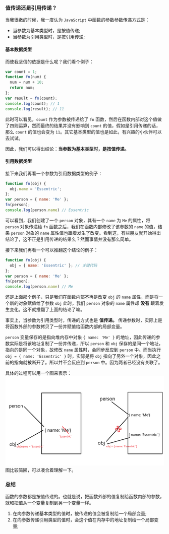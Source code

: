 ### 值传递还是引用传递？

当我很嫩的时候，我一度认为 `JavaScript` 中函数的参数参数传递方式是：

* 当参数为基本类型时，是按值传递;
* 当参数为引用类型时，是按引用传递;

#### 基本数据类型

而使我坚信的依据是什么呢？我们看个例子：

```javascript
var count = 1;
function fn(num) {
  num = num + 10;
  return num;
};
var result = fn(count);
console.log(count); // 1
console.log(result); // 11
```

此时可以看见，`count` 作为参数被传递给了 `fn` 函数，然后在函数内部对这个值做了四则运算，然而最终的结果并没有影响到 `count` 的值，假如是引用传递的话，那么 `count` 的值也会变为 `11`。其它基本类型的值也是如此，有兴趣的小伙伴可以去试试。

因此，我们可以得出结论：__当参数为基本类型时，是按值传递。__

#### 引用数据类型

接下来我们再看一个参数为引用数据类型的例子：

```javascript
function fn(obj) {
  obj.name = 'Essentric';
};
var person = { name: 'Me' };
fn(person);
console.log(person.name) // Essentric
```

可以看到，我们创建了一个 `person` 对象，其有一个 `name` 为 `Me` 的属性，将 `person` 对象传递给 `fn` 函数之后，我们在函数内部修改了该参数的 `name` 的值，结果 `person` 对象的 `name` 属性值也跟着发生了改变。看到这，有些朋友就开始得出结论了，这不正是引用传递的结果么？然而事情并没有那么简单。

接下来我们再看一个可以推翻这个结论的例子：

```javascript
function fn(obj) {
  obj = { name: 'Essentric' }; // 关键代码
};
var person = { name: 'Me' };
fn(person);
console.log(person.name) // Me
```

还是上面那个例子，只是我们在函数内部不再是改变 `obj` 的 `name` 属性，而是将一个新的对象赋值给了参数 `obj` 此时，我们 `person` 对象的 `name` 属性却 **没有** 跟着发生变化。这不就推翻了上面的结论了嘛。

事实上，当参数为引用类型时，传递的方式也是 **值传递。** 传递参数时，实际上是将函数外部的参数拷贝了一份并赋值给函数内部的局部变量。

`person` 变量保存的是指向堆内存中对象 `{ name: 'Me' }` 的地址，因此传递的参数实际是将该地址复制了一份并传递，所以 `person` 和 `obj` 保存的是同一个地址，指向的是同一个对象，故修改 `name` 属性时，会同步反应到 `person` 中。而当执行 `obj = { name: 'Essentric' }` 时，实际是将 `obj` 指向了另外一个对象，因此之前的指向就被断开了。所以并不会反应到 `person` 中。因为两者已经没有关联了。

具体的过程可以用一个图来表示：
![图片](/assets/img/byValue.png)
图比较简陋，可以凑合着理解一下。

### 总结

函数的参数都是按值传递的。也就是说，把函数外部的值复制给函数内部的参数，就和把值从一个变量复制到另一个变量一样。

1. 在向参数传递基本类型的值时，被传递的值会被复制给一个局部变量;
2. 在向参数传递引用类型的值时，会这个值在内存中的地址复制给一个局部变量;
